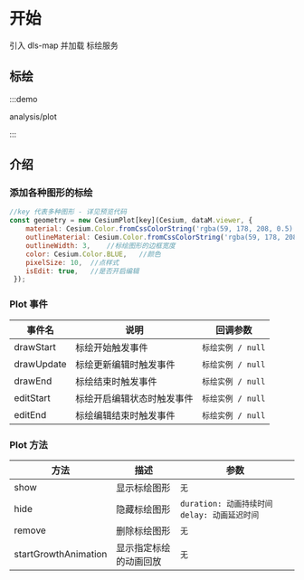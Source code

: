 <!--
 * @Author: Kang
 * @Date: 2024-09-11 16:54:34
 * @Last Modified by: Kang
 * @LastEditTime: 2024-11-04 15:52:06
-->

# 开始

引入 dls-map 并加载 标绘服务

## 标绘

:::demo 

analysis/plot

:::


## 介绍


### 添加各种图形的标绘

```javascript
//key 代表多种图形 - 详见预览代码
const geometry = new CesiumPlot[key](Cesium, dataM.viewer, {
    material: Cesium.Color.fromCssColorString('rgba(59, 178, 208, 0.5)'),	//标绘图形的材质
    outlineMaterial: Cesium.Color.fromCssColorString('rgba(59, 178, 208, 1)'),	//标绘图形边框的材质
    outlineWidth: 3,	//标绘图形的边框宽度
    color: Cesium.Color.BLUE,	//颜色
    pixelSize: 10,	//点样式
    isEdit: true,	//是否开启编辑
 });
```

### Plot 事件

| 事件名     | 说明                       | 回调参数          |
| ---------- | -------------------------- | ----------------- |
| drawStart  | 标绘开始触发事件           | `标绘实例 / null` |
| drawUpdate | 标绘更新编辑时触发事件     | `标绘实例 / null` |
| drawEnd    | 标绘结束时触发事件         | `标绘实例 / null` |
| editStart  | 标绘开启编辑状态时触发事件 | `标绘实例 / null` |
| editEnd    | 标绘编辑结束时触发事件     | `标绘实例 / null` |

### Plot 方法

| 方法                 | 描述                   | 参数                                         |
| -------------------- | ---------------------- | -------------------------------------------- |
| show                 | 显示标绘图形           | `无`                                         |
| hide                 | 隐藏标绘图形           | `duration: 动画持续时间 delay: 动画延迟时间` |
| remove               | 删除标绘图形           | `无`                                         |
| startGrowthAnimation | 显示指定标绘的动画回放 | `无`                                         |


